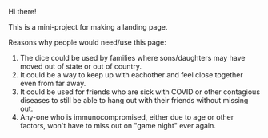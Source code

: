 Hi there! 

This is a mini-project for making a landing page.

Reasons why people would need/use this page:

1. The dice could be used by families where sons/daughters may have moved out of state or out of country.
2. It could be a way to keep up with eachother and feel close together even from far away. 
3. It could be used for friends who are sick with COVID or other contagious diseases to still be able to hang out with their friends without missing out. 
4. Any-one who is immunocompromised, either due to age or other factors, won't have to miss out on "game night" ever again.